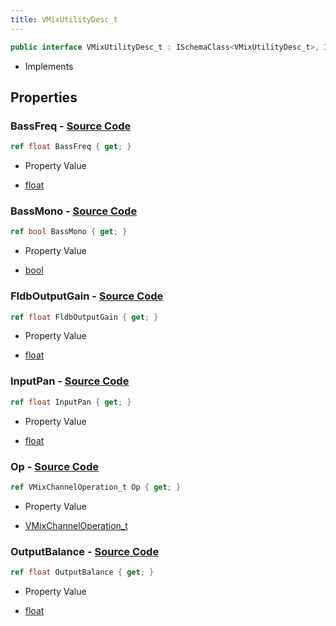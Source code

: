 ```yaml
---
title: VMixUtilityDesc_t
---
```


```csharp
public interface VMixUtilityDesc_t : ISchemaClass<VMixUtilityDesc_t>, ISchemaField, ISchemaClass, INativeHandle
```

- Implements

## Properties

### **BassFreq** - [Source Code](https://github.com/swiftly-solution/swiftlys2/blob/main/managed/src/SwiftlyS2.Generated/Schemas/Interfaces/VMixUtilityDesc_t.cs#L26)

```csharp
ref float BassFreq { get; }
```

- Property Value

- [float](https://learn.microsoft.com/dotnet/api/system.single)

### **BassMono** - [Source Code](https://github.com/swiftly-solution/swiftlys2/blob/main/managed/src/SwiftlyS2.Generated/Schemas/Interfaces/VMixUtilityDesc_t.cs#L24)

```csharp
ref bool BassMono { get; }
```

- Property Value

- [bool](https://learn.microsoft.com/dotnet/api/system.boolean)

### **FldbOutputGain** - [Source Code](https://github.com/swiftly-solution/swiftlys2/blob/main/managed/src/SwiftlyS2.Generated/Schemas/Interfaces/VMixUtilityDesc_t.cs#L22)

```csharp
ref float FldbOutputGain { get; }
```

- Property Value

- [float](https://learn.microsoft.com/dotnet/api/system.single)

### **InputPan** - [Source Code](https://github.com/swiftly-solution/swiftlys2/blob/main/managed/src/SwiftlyS2.Generated/Schemas/Interfaces/VMixUtilityDesc_t.cs#L18)

```csharp
ref float InputPan { get; }
```

- Property Value

- [float](https://learn.microsoft.com/dotnet/api/system.single)

### **Op** - [Source Code](https://github.com/swiftly-solution/swiftlys2/blob/main/managed/src/SwiftlyS2.Generated/Schemas/Interfaces/VMixUtilityDesc_t.cs#L16)

```csharp
ref VMixChannelOperation_t Op { get; }
```

- Property Value

- [VMixChannelOperation_t](/docs/api/shared/schemadefinitions/vmixchanneloperation_t)

### **OutputBalance** - [Source Code](https://github.com/swiftly-solution/swiftlys2/blob/main/managed/src/SwiftlyS2.Generated/Schemas/Interfaces/VMixUtilityDesc_t.cs#L20)

```csharp
ref float OutputBalance { get; }
```

- Property Value

- [float](https://learn.microsoft.com/dotnet/api/system.single)

